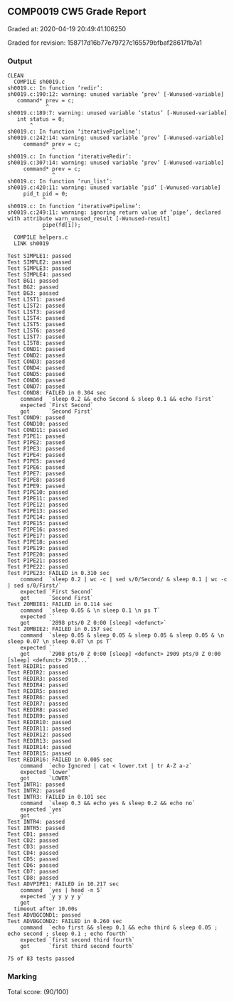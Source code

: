 ## COMP0019 CW5 Grade Report

Graded at: 2020-04-19 20:49:41.106250

Graded for revision:  158717d16b77e79727c165579bfbaf28617fb7a1

### Output


    CLEAN 
      COMPILE sh0019.c
    sh0019.c: In function ‘redir’:
    sh0019.c:190:12: warning: unused variable ‘prev’ [-Wunused-variable]
       command* prev = c;
                ^
    sh0019.c:189:7: warning: unused variable ‘status’ [-Wunused-variable]
       int status = 0;
           ^
    sh0019.c: In function ‘iterativePipeline’:
    sh0019.c:242:14: warning: unused variable ‘prev’ [-Wunused-variable]
         command* prev = c;
                  ^
    sh0019.c: In function ‘iterativeRedir’:
    sh0019.c:307:14: warning: unused variable ‘prev’ [-Wunused-variable]
         command* prev = c;
                  ^
    sh0019.c: In function ‘run_list’:
    sh0019.c:420:11: warning: unused variable ‘pid’ [-Wunused-variable]
         pid_t pid = 0;
               ^
    sh0019.c: In function ‘iterativePipeline’:
    sh0019.c:249:11: warning: ignoring return value of ‘pipe’, declared with attribute warn_unused_result [-Wunused-result]
               pipe(fd[i]);
               ^
      COMPILE helpers.c
      LINK sh0019 
    
    Test SIMPLE1: passed
    Test SIMPLE2: passed
    Test SIMPLE3: passed
    Test SIMPLE4: passed
    Test BG1: passed
    Test BG2: passed
    Test BG3: passed
    Test LIST1: passed
    Test LIST2: passed
    Test LIST3: passed
    Test LIST4: passed
    Test LIST5: passed
    Test LIST6: passed
    Test LIST7: passed
    Test LIST8: passed
    Test COND1: passed
    Test COND2: passed
    Test COND3: passed
    Test COND4: passed
    Test COND5: passed
    Test COND6: passed
    Test COND7: passed
    Test COND8: FAILED in 0.304 sec
        command  `sleep 0.2 && echo Second & sleep 0.1 && echo First`
        expected `First Second`
        got      `Second First`
    Test COND9: passed
    Test COND10: passed
    Test COND11: passed
    Test PIPE1: passed
    Test PIPE2: passed
    Test PIPE3: passed
    Test PIPE4: passed
    Test PIPE5: passed
    Test PIPE6: passed
    Test PIPE7: passed
    Test PIPE8: passed
    Test PIPE9: passed
    Test PIPE10: passed
    Test PIPE11: passed
    Test PIPE12: passed
    Test PIPE13: passed
    Test PIPE14: passed
    Test PIPE15: passed
    Test PIPE16: passed
    Test PIPE17: passed
    Test PIPE18: passed
    Test PIPE19: passed
    Test PIPE20: passed
    Test PIPE21: passed
    Test PIPE22: passed
    Test PIPE23: FAILED in 0.310 sec
        command  `sleep 0.2 | wc -c | sed s/0/Second/ & sleep 0.1 | wc -c | sed s/0/First/`
        expected `First Second`
        got      `Second First`
    Test ZOMBIE1: FAILED in 0.114 sec
        command  `sleep 0.05 & \n sleep 0.1 \n ps T`
        expected ``
        got      `2898 pts/0 Z 0:00 [sleep] <defunct>`
    Test ZOMBIE2: FAILED in 0.157 sec
        command  `sleep 0.05 & sleep 0.05 & sleep 0.05 & sleep 0.05 & \n sleep 0.07 \n sleep 0.07 \n ps T`
        expected ``
        got      `2908 pts/0 Z 0:00 [sleep] <defunct> 2909 pts/0 Z 0:00 [sleep] <defunct> 2910...`
    Test REDIR1: passed
    Test REDIR2: passed
    Test REDIR3: passed
    Test REDIR4: passed
    Test REDIR5: passed
    Test REDIR6: passed
    Test REDIR7: passed
    Test REDIR8: passed
    Test REDIR9: passed
    Test REDIR10: passed
    Test REDIR11: passed
    Test REDIR12: passed
    Test REDIR13: passed
    Test REDIR14: passed
    Test REDIR15: passed
    Test REDIR16: FAILED in 0.005 sec
        command  `echo Ignored | cat < lower.txt | tr A-Z a-z`
        expected `lower`
        got      `LOWER`
    Test INTR1: passed
    Test INTR2: passed
    Test INTR3: FAILED in 0.101 sec
        command  `sleep 0.3 && echo yes & sleep 0.2 && echo no`
        expected `yes`
        got      ``
    Test INTR4: passed
    Test INTR5: passed
    Test CD1: passed
    Test CD2: passed
    Test CD3: passed
    Test CD4: passed
    Test CD5: passed
    Test CD6: passed
    Test CD7: passed
    Test CD8: passed
    Test ADVPIPE1: FAILED in 10.217 sec
        command  `yes | head -n 5`
        expected `y y y y y`
        got      ``
      timeout after 10.00s
    Test ADVBGCOND1: passed
    Test ADVBGCOND2: FAILED in 0.260 sec
        command  `echo first && sleep 0.1 && echo third & sleep 0.05 ; echo second ; sleep 0.1 ; echo fourth`
        expected `first second third fourth`
        got      `first third second fourth`
    
    75 of 83 tests passed


### Marking

Total score: (90/100)

